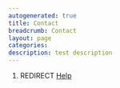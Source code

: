 ```yaml
---
autogenerated: true
title: Contact
breadcrumb: Contact
layout: page
categories: 
description: test description
---
```


1.  REDIRECT [Help](Help )
